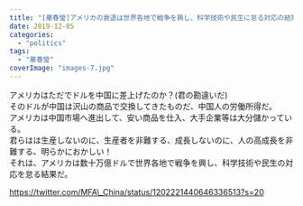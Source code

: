 ```yaml
---
title: "[華春瑩]アメリカの衰退は世界各地で戦争を興し、科学技術や民生に怠る対応の結果だ(超意訳)"
date: 2019-12-05
categories: 
  - "politics"
tags: 
  - "華春瑩"
coverImage: "images-7.jpg"
---
```


アメリカはただでドルを中国に差上げたのか？(君の勘違いだ)  
そのドルが中国は沢山の商品で交換してきたものだ、中国人の労働所得だ。  
アメリカは中国市場へ進出して、安い商品を仕入、大手企業等は大分儲かっている。  
君らはは生産しないのに、生産者を非難する、成長しないのに、人の高成長を非難する、明らかにおかしい！  
それは、アメリカは数十万億ドルで世界各地で戦争を興し、科学技術や民生の対応を怠る結果だ。

https://twitter.com/MFA\_China/status/1202221440646336513?s=20
